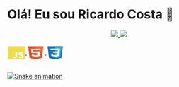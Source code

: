 # Olá! Eu sou Ricardo Costa 🚀

<div align="center">
  <a href="https://github.com/ricardolhc">
  <img height="150em" src="https://github-readme-stats.vercel.app/api?username=ricardolhc&show_icons=true&theme=tokyonight&include_all_commits=true&count_private=true">
  <img height="150em" src="https://github-readme-stats.vercel.app/api/top-langs/?username=ricardolhc&layout=compact&langs_count=2&theme=tokyonight">
</div>
<div style="display: inline_block"><br>
  <img align="center" alt="Js" height="30" width="40" src="https://raw.githubusercontent.com/devicons/devicon/master/icons/javascript/javascript-plain.svg">
  <img align="center" alt="HTML" height="30" width="40" src="https://raw.githubusercontent.com/devicons/devicon/master/icons/html5/html5-original.svg">
  <img align="center" alt="CSS" height="30" width="40" src="https://raw.githubusercontent.com/devicons/devicon/master/icons/css3/css3-original.svg">
</div>

##  
![Snake animation](https://github.com/ricardolhc/ricardolhc/blob/output/github-contribution-grid-snake.svg)
